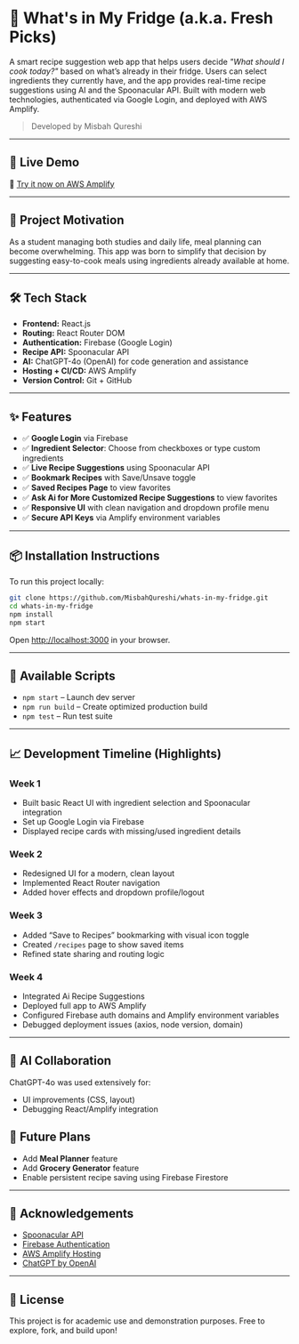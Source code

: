 # 🥦 What's in My Fridge (a.k.a. Fresh Picks)

A smart recipe suggestion web app that helps users decide *"What should I cook today?"* based on what’s already in their fridge. Users can select ingredients they currently have, and the app provides real-time recipe suggestions using AI and the Spoonacular API. Built with modern web technologies, authenticated via Google Login, and deployed with AWS Amplify.

> Developed by Misbah Qureshi

---

## 🚀 Live Demo

🔗 [Try it now on AWS Amplify](https://main.d2iyquvybx2yj7.amplifyapp.com/)

---

## 🧠 Project Motivation

As a student managing both studies and daily life, meal planning can become overwhelming. This app was born to simplify that decision by suggesting easy-to-cook meals using ingredients already available at home.

---

## 🛠️ Tech Stack

- **Frontend:** React.js
- **Routing:** React Router DOM
- **Authentication:** Firebase (Google Login)
- **Recipe API:** Spoonacular API
- **AI:** ChatGPT-4o (OpenAI) for code generation and assistance
- **Hosting + CI/CD:** AWS Amplify
- **Version Control:** Git + GitHub

---

## ✨ Features

- ✅ **Google Login** via Firebase
- ✅ **Ingredient Selector**: Choose from checkboxes or type custom ingredients
- ✅ **Live Recipe Suggestions** using Spoonacular API
- ✅ **Bookmark Recipes** with Save/Unsave toggle
- ✅ **Saved Recipes Page** to view favorites
- ✅ **Ask Ai for More Customized Recipe Suggestions** to view favorites
- ✅ **Responsive UI** with clean navigation and dropdown profile menu
- ✅ **Secure API Keys** via Amplify environment variables

---

## 📦 Installation Instructions

To run this project locally:

```bash
git clone https://github.com/MisbahQureshi/whats-in-my-fridge.git
cd whats-in-my-fridge
npm install
npm start
```

Open [http://localhost:3000](http://localhost:3000) in your browser.

---

## 🧪 Available Scripts

- `npm start` – Launch dev server
- `npm run build` – Create optimized production build
- `npm test` – Run test suite

---

## 📈 Development Timeline (Highlights)

### Week 1
- Built basic React UI with ingredient selection and Spoonacular integration
- Set up Google Login via Firebase
- Displayed recipe cards with missing/used ingredient details

### Week 2
- Redesigned UI for a modern, clean layout
- Implemented React Router navigation
- Added hover effects and dropdown profile/logout

### Week 3
- Added “Save to Recipes” bookmarking with visual icon toggle
- Created `/recipes` page to show saved items
- Refined state sharing and routing logic

### Week 4
- Integrated Ai Recipe Suggestions 
- Deployed full app to AWS Amplify
- Configured Firebase auth domains and Amplify environment variables
- Debugged deployment issues (axios, node version, domain)

---

## 🧠 AI Collaboration

ChatGPT-4o was used extensively for:
- UI improvements (CSS, layout)
- Debugging React/Amplify integration

## 📌 Future Plans

- Add **Meal Planner** feature
- Add **Grocery Generator** feature
- Enable persistent recipe saving using Firebase Firestore

---

## 🙌 Acknowledgements

- [Spoonacular API](https://spoonacular.com/food-api)
- [Firebase Authentication](https://firebase.google.com/)
- [AWS Amplify Hosting](https://docs.amplify.aws/)
- [ChatGPT by OpenAI](https://openai.com/)

---

## 🧾 License

This project is for academic use and demonstration purposes. Free to explore, fork, and build upon!